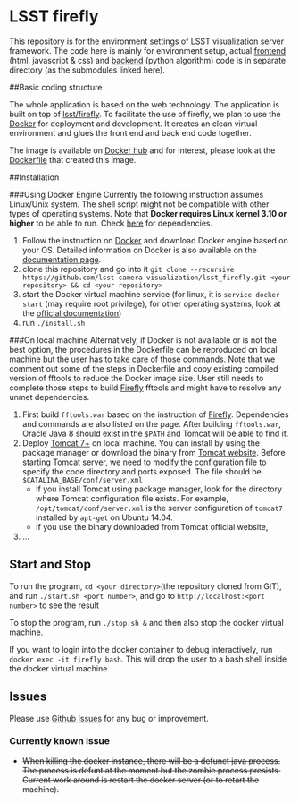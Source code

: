 # LSST firefly

This repository is for the environment settings of LSST visualization server framework. The code here is mainly for environment setup, actual [frontend][1] (html, javascript & css) and [backend][2] (python algorithm) code is in separate directory (as the submodules linked here).


##Basic coding structure

The whole application is based on the web technology. The application is built on top of [lsst/firefly][3]. To facilitate the use of firefly, we plan to use the [Docker][4] for deployment and development. It creates an clean virtual environment and glues the front end and back end code together.

The image is available on [Docker hub][7] and for interest, please look at the [Dockerfile][8] that created this image.

##Installation

###Using Docker Engine
Currently the following instruction assumes Linux/Unix system. The shell script might not be compatible with other types of operating systems. Note that **Docker requires Linux kernel 3.10 or higher** to be able to run. Check [here][9] for dependencies.

1. Follow the instruction on [Docker][4] and download Docker engine based on your OS. Detailed information on Docker is also available on the [documentation page][10].
2. clone this repository and go into it `git clone --recursive https://github.com/lsst-camera-visualization/lsst_firefly.git <your repository> && cd <your repository>`
3. start the Docker virtual machine service (for linux, it is `service docker start` (may require root privilege), for other operating systems, look at the [official documentation][10])
4. run `./install.sh`

###On local machine
Alternatively, if Docker is not available or is not the best option, the procedures in the Dockerfile can be reproduced on local machine but the user has to take care of those commands. Note that we comment out some of the steps in Dockerfile and copy existing compiled version of fftools to reduce the Docker image size. User still needs to complete those steps to build [Firefly][3] fftools and might have to resolve any unmet dependencies.

1. First build `fftools.war` based on the instruction of [Firefly][3]. Dependencies and commands are also listed on the page. After building `fftools.war`, Oracle Java 8 should exist in the `$PATH` and Tomcat will be able to find it.
2. Deploy [Tomcat 7+][13] on local machine. You can install by using the package manager or download the binary from [Tomcat website][12]. Before starting Tomcat server, we need to modify the configuration file to specify the code directory and ports exposed. The file should be `$CATALINA_BASE/conf/server.xml`
    - If you install Tomcat using package manager, look for the directory where Tomcat configuration file exists. For example,  `/opt/tomcat/conf/server.xml` is the server configuration of `tomcat7` installed by `apt-get` on Ubuntu 14.04.
    - If you use the binary downloaded from Tomcat official website, 
3. ...

## Start and Stop

To run the program, `cd <your directory>`(the repository cloned from GIT), and run `./start.sh <port number>`, and go to `http://localhost:<port number>` to see the result

To stop the program, run `./stop.sh &` and then also stop the docker virtual machine.

If you want to login into the docker container to debug interactively, run `docker exec -it firefly bash`. This will drop the user to a bash shell inside the docker virtual machine.


## Issues

Please use [Github Issues][11] for any bug or improvement.

### Currently known issue

+ ~~When killing the docker instance, there will be a defunct java process. The process is defunt at the moment but the zombie process presists. Current work around is restart the docker server (or to retart the machine).~~

[1]: https://github.com/lsst-camera-visualization/frontend
[2]: https://github.com/lsst-camera-visualization/backend
[3]: https://github.com/Caltech-IPAC/firefly
[4]: https://docs.docker.com/engine/installation/
[7]: https://hub.docker.com/r/victorren/ff_server/
[8]: https://github.com/lsst-camera-visualization/lsst_firefly/blob/master/Dockerfile
[9]: https://docs.docker.com/engine/installation/binaries/
[10]: https://docs.docker.com/engine/
[11]: https://github.com/lsst-camera-visualization/lsst_firefly/issues
[12]: https://tomcat.apache.org/download-70.cgi
[13]: https://tomcat.apache.org
